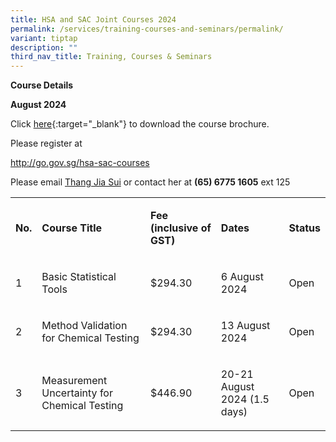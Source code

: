 ```yaml
---
title: HSA and SAC Joint Courses 2024
permalink: /services/training-courses-and-seminars/permalink/
variant: tiptap
description: ""
third_nav_title: Training, Courses & Seminars
---
```

<p><strong>Course Details</strong>
</p>
<p><strong>August 2024</strong>
</p>
<p>Click <a href="http://files/Training/2024_HSA-SAC-Joint-Courses-Flyer.pdf" rel="noopener noreferrer nofollow" target="_blank">here</a>{:target="_blank"}
to download the course brochure.</p>
<p></p>
<p></p>
<p>Please register at</p>
<p><a href="http://go.gov.sg/hsa-sac-courses" rel="noopener noreferrer nofollow" target="_blank">http://go.gov.sg/hsa-sac-courses</a>
</p>
<p></p>
<p></p>
<p>Please email <a href="mailto:HSA_CML@hsa.gov.sg" rel="noopener noreferrer nofollow" target="_blank">Thang Jia Sui</a> or
contact her at <strong>(65) 6775 1605</strong> ext 125</p>
<table>
<tbody>
<tr>
<td rowspan="1" colspan="1">
<p><strong>No.</strong>
</p>
</td>
<td rowspan="1" colspan="1">
<p><strong>Course Title</strong>
</p>
</td>
<td rowspan="1" colspan="1">
<p><strong>Fee (inclusive of GST)</strong>
</p>
</td>
<td rowspan="1" colspan="1">
<p><strong>Dates</strong>
</p>
</td>
<td rowspan="1" colspan="1">
<p><strong>Status</strong>
</p>
</td>
</tr>
<tr>
<td rowspan="1" colspan="1">
<p>1</p>
</td>
<td rowspan="1" colspan="1">
<p>Basic Statistical Tools</p>
</td>
<td rowspan="1" colspan="1">
<p>$294.30</p>
</td>
<td rowspan="1" colspan="1">
<p>6 August 2024</p>
</td>
<td rowspan="1" colspan="1">
<p>Open</p>
</td>
</tr>
<tr>
<td rowspan="1" colspan="1">
<p>2</p>
</td>
<td rowspan="1" colspan="1">
<p>Method Validation for Chemical Testing</p>
</td>
<td rowspan="1" colspan="1">
<p>$294.30</p>
</td>
<td rowspan="1" colspan="1">
<p>13 August 2024</p>
</td>
<td rowspan="1" colspan="1">
<p>Open</p>
</td>
</tr>
<tr>
<td rowspan="1" colspan="1">
<p>3</p>
</td>
<td rowspan="1" colspan="1">
<p>Measurement Uncertainty for Chemical Testing</p>
</td>
<td rowspan="1" colspan="1">
<p>$446.90</p>
</td>
<td rowspan="1" colspan="1">
<p>20-21 August 2024 (1.5 days)</p>
</td>
<td rowspan="1" colspan="1">
<p>Open</p>
</td>
</tr>
</tbody>
</table>
<p>&nbsp;</p>
<p></p>